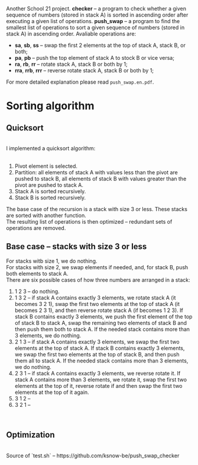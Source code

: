 Another School 21 project. **checker** – a program to check whether a given sequence of numbers (stored in stack A) is sorted in ascending order after executing a given list of operations. **push_swap** – a program to find the smallest list of operations to sort a given sequence of numbers (stored in stack A) in ascending order. Avaliable operations are:<br>

* **sa**, **sb**, **ss** – swap the first 2 elements at the top of stack A, stack B, or both;
* **pa**, **pb** – push the top element of stack A to stock B or vice versa;
* **ra**, **rb**, **rr** – rotate stack A, stack B or both by 1;
* **rra**, **rrb**, **rrr** – reverse rotate stack A, stack B or both by 1;

For more detailed explanation please read `push_swap.en.pdf`.<br>
# **Sorting algorithm**
## **Quicksort**
<br>
I implemented a quicksort algorithm:<br><br>

1. Pivot element is selected.
2. Partition: all elements of stack A with values less than the pivot are pushed to stack B, all elements of stack B with values greater than the pivot are pushed to stack A.
3. Stack A is sorted recursively.
4. Stack B is sorted recursively.

The base case of the recursion is a stack with size 3 or less. These stacks are sorted with another function.<br>
The resulting list of operations is then optimized – redundant sets of operations are removed.<br>
## **Base case – stacks with size 3 or less**
For stacks witb size 1, we do nothing.<br>
For stacks with size 2, we swap elements if needed, and, for stack B, push both elements to stack A.<br>
There are six possible cases of how three numbers are arranged in a stack:

1. 1 2 3 – do nothing.
2. 1 3 2 – if stack A contains exactly 3 elements, we rotate stack A (it becomes 3 2 1), swap the first two elements at the top of stack A (it becomes 2 3 1), and then reverse rotate stack A (if becomes 1 2 3). If stack B contains exactly 3 elements, we push the first element of the top of stack B to stack A, swap the remaining two elements of stack B and then push them both to stack A. If the needed stack contains more than 3 elements, we do nothing.
3. 2 1 3 – if stack A contains exactly 3 elements, we swap the first two elements at the top of stack A. If stack B contains exactly 3 elements, we swap the first two elements at the top of stack B, and then push them all to stack A. If the needed stack contains more than 3 elements, we do nothing.
4. 2 3 1 – if stack A contains exactly 3 elements, we reverse rotate it. If stack A contains more than 3 elements, we rotate it, swap the first two elements at the top of it, reverse rotate if and then swap the first two elements at the top of it again.
5. 3 1 2 –
6. 3 2 1 –

<br>

## **Optimization**
<br>
Source of `test.sh` – https://github.com/ksnow-be/push_swap_checker
